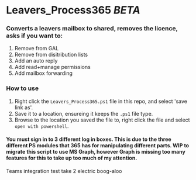 # Leavers_Process365 *BETA*

### Converts a leavers mailbox to shared, removes the licence, asks if you want to:  
1. Remove from GAL  
2. Remove from disitribution lists  
3. Add an auto reply  
4. Add read+manage permissions  
5. Add mailbox forwarding

### How to use
1. Right click the `Leavers_Process365.ps1` file in this repo, and select 'save link as'.
2. Save it to a location, ensureing it keeps the `.ps1` file type.
3. Browse to the location you saved the file to, right click the file and select `open with powershell`.


#### You must sign in to 3 different log in boxes. This is due to the three different PS modules that 365 has for manipulating different parts. WIP to migrate this script to use MS Graph, however Graph is missing too many features for this to take up too much of my attention.

Teams integration test take 2 electric boog-aloo